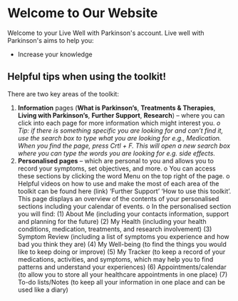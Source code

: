 # Welcome to Our Website

Welcome to your Live Well with Parkinson's account. Live well with Parkinson's aims to help you:

- Increase your knowledge 

## Helpful tips when using the toolkit!
There are two key areas of the toolkit:
1.	**Information** pages (**What is Parkinson’s**, **Treatments & Therapies**, **Living with Parkinson’s**, **Further Support**, **Research**) – where you can click into each page for more information which might interest you. 
_o	Tip: if there is something specific you are looking for and can’t find it, use the search box to type what you are looking for e.g., Medication. When you find the page, press Crtl + F. This will open a new search box where you can type the words you are looking for e.g. side effects._
2.	**Personalised pages** – which are personal to you and allows you to record your symptoms, set objectives, and more. 
o	You can access these sections by clicking the word Menu on the top right of the page. 
o	Helpful videos on how to use and make the most of each area of the toolkit can be found here (link) ‘Further Support’ ‘How to use this toolkit’. This page displays an overview of the contents of your personalised sections including your calendar of events. 
o	In the personalised section you will find:
(1)	About Me (including your contacts information, support and planning for the future)
(2)	My Health (including your health conditions, medication, treatments, and research involvement)
(3)	Symptom Review (including a list of symptoms you experience and how bad you think they are)
(4)	My Well-being (to find the things  you would like to keep doing or improve)
(5)	My Tracker (to keep a record of your medications, activities, and symptoms, which may help you to find patterns and understand your experiences)
(6)	Appointments/calendar (to allow you to store all your healthcare appointments in one place)
(7)	To-do lists/Notes (to keep all your information in one place and can be used like a diary)
 

